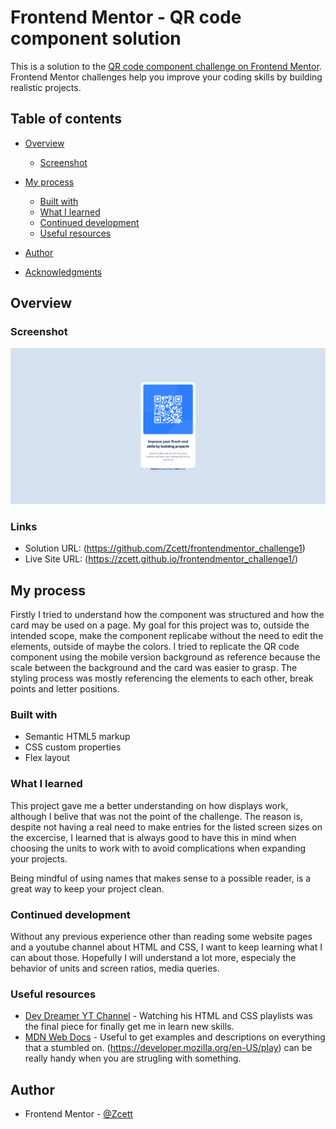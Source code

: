# Frontend Mentor - QR code component solution

This is a solution to the [QR code component challenge on Frontend Mentor](https://www.frontendmentor.io/challenges/qr-code-component-iux_sIO_H). Frontend Mentor challenges help you improve your coding skills by building realistic projects. 

## Table of contents

- [Overview](#overview)
  - [Screenshot](#screenshot)

- [My process](#my-process)
  - [Built with](#built-with)
  - [What I learned](#what-i-learned)
  - [Continued development](#continued-development)
  - [Useful resources](#useful-resources)
- [Author](#author)
- [Acknowledgments](#acknowledgments)


## Overview

### Screenshot

![](./Screenshot%202024-02-22%20at%2017-44-12%20Frontend%20Mentor%20QR%20code%20component.png)

### Links

- Solution URL: (https://github.com/Zcett/frontendmentor_challenge1)
- Live Site URL: (https://zcett.github.io/frontendmentor_challenge1/)

## My process

Firstly I tried to understand how the component was structured and how the card may be used on a page. My goal for this project was to, outside the intended scope, make the component replicabe without the need to edit the elements, outside of maybe the colors. I tried to replicate the QR code component using the mobile version background as reference because the scale between the background and the card was easier to grasp. The styling process was mostly referencing the elements to each other, break points and letter positions.

### Built with

- Semantic HTML5 markup
- CSS custom properties
- Flex layout

### What I learned

This project gave me a better understanding on how displays work, although I belive that was not the point of the challenge. The reason is, despite not having a real need to make entries for the listed screen sizes on the excercise, I learned that is always good to have this in mind when choosing the units to work with to avoid complications when expanding your projects.

Being mindful of using names that makes sense to a possible reader, is a great way to keep your project clean. 


### Continued development

Without any previous experience other than reading some website pages and a youtube channel about HTML and CSS, I want to keep learning what I can about those. Hopefully I will understand a lot more, especialy the behavior of units and screen ratios, media queries.

### Useful resources

- [Dev Dreamer YT Channel](https://www.youtube.com/@DevDreamer) - Watching his HTML and CSS playlists was the final piece for finally get me in learn new skills.
- [MDN Web Docs](https://developer.mozilla.org/en-US/) - Useful to get examples and descriptions on everything that a stumbled on. (https://developer.mozilla.org/en-US/play) can be really handy when you are strugling with something.

## Author

- Frontend Mentor - [@Zcett](https://www.frontendmentor.io/profile/Zcett)




